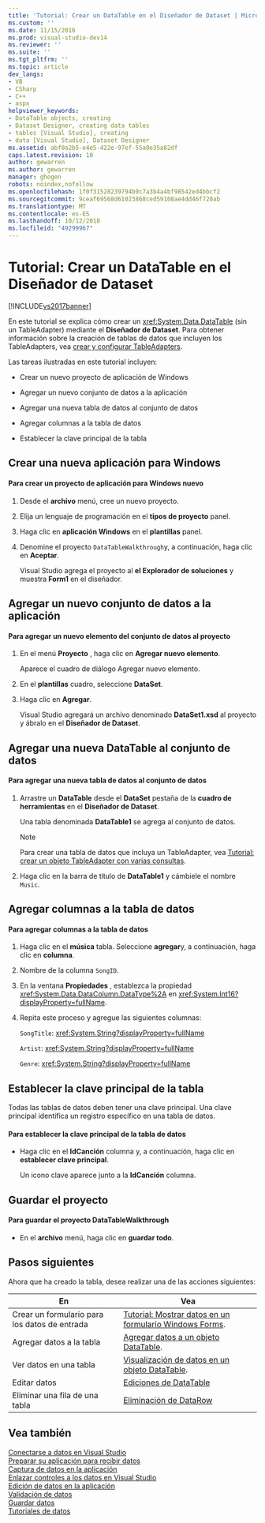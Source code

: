```yaml
---
title: 'Tutorial: Crear un DataTable en el Diseñador de Dataset | Microsoft Docs'
ms.custom: ''
ms.date: 11/15/2016
ms.prod: visual-studio-dev14
ms.reviewer: ''
ms.suite: ''
ms.tgt_pltfrm: ''
ms.topic: article
dev_langs:
- VB
- CSharp
- C++
- aspx
helpviewer_keywords:
- DataTable objects, creating
- Dataset Designer, creating data tables
- tables [Visual Studio], creating
- data [Visual Studio], Dataset Designer
ms.assetid: abf0a2b5-e4e5-422e-97ef-55a0e35a82df
caps.latest.revision: 10
author: gewarren
ms.author: gewarren
manager: ghogen
robots: noindex,nofollow
ms.openlocfilehash: 1f0f31528239794b9c7a3b4a4bf98542ed4bbcf2
ms.sourcegitcommit: 9ceaf69568d61023868ced59108ae4dd46f720ab
ms.translationtype: MT
ms.contentlocale: es-ES
ms.lasthandoff: 10/12/2018
ms.locfileid: "49299967"
---
```

# <a name="walkthrough-creating-a-datatable-in-the-dataset-designer"></a>Tutorial: Crear un DataTable en el Diseñador de Dataset
[!INCLUDE[vs2017banner](../includes/vs2017banner.md)]

En este tutorial se explica cómo crear un <xref:System.Data.DataTable> (sin un TableAdapter) mediante el **Diseñador de Dataset**. Para obtener información sobre la creación de tablas de datos que incluyen los TableAdapters, vea [crear y configurar TableAdapters](../data-tools/create-and-configure-tableadapters.md).  
  
 Las tareas ilustradas en este tutorial incluyen:  
  
-   Crear un nuevo proyecto de aplicación de Windows  
  
-   Agregar un nuevo conjunto de datos a la aplicación  
  
-   Agregar una nueva tabla de datos al conjunto de datos  
  
-   Agregar columnas a la tabla de datos  
  
-   Establecer la clave principal de la tabla  
  
## <a name="creating-a-new-windows-application"></a>Crear una nueva aplicación para Windows  
  
#### <a name="to-create-a-new-windows-application-project"></a>Para crear un proyecto de aplicación para Windows nuevo  
  
1.  Desde el **archivo** menú, cree un nuevo proyecto.  
  
2.  Elija un lenguaje de programación en el **tipos de proyecto** panel.  
  
3.  Haga clic en **aplicación Windows** en el **plantillas** panel.  
  
4.  Denomine el proyecto `DataTableWalkthrough`y, a continuación, haga clic en **Aceptar**.  
  
     Visual Studio agrega el proyecto al **el Explorador de soluciones** y muestra **Form1** en el diseñador.  
  
## <a name="adding-a-new-dataset-to-the-application"></a>Agregar un nuevo conjunto de datos a la aplicación  
  
#### <a name="to-add-a-new-dataset-item-to-the-project"></a>Para agregar un nuevo elemento del conjunto de datos al proyecto  
  
1.  En el menú **Proyecto** , haga clic en **Agregar nuevo elemento**.  
  
     Aparece el cuadro de diálogo Agregar nuevo elemento.  
  
2.  En el **plantillas** cuadro, seleccione **DataSet**.  
  
3.  Haga clic en **Agregar**.  
  
     Visual Studio agregará un archivo denominado **DataSet1.xsd** al proyecto y ábralo en el **Diseñador de Dataset**.  
  
## <a name="adding-a-new-datatable-to-the-dataset"></a>Agregar una nueva DataTable al conjunto de datos  
  
#### <a name="to-add-a-new-data-table-to-the-dataset"></a>Para agregar una nueva tabla de datos al conjunto de datos  
  
1.  Arrastre un **DataTable** desde el **DataSet** pestaña de la **cuadro de herramientas** en el **Diseñador de Dataset**.  
  
     Una tabla denominada **DataTable1** se agrega al conjunto de datos.  
  
    > [!NOTE]
    >  Para crear una tabla de datos que incluya un TableAdapter, vea [Tutorial: crear un objeto TableAdapter con varias consultas](../data-tools/walkthrough-creating-a-tableadapter-with-multiple-queries.md).  
  
2.  Haga clic en la barra de título de **DataTable1** y cámbiele el nombre `Music`.  
  
## <a name="adding-columns-to-the-data-table"></a>Agregar columnas a la tabla de datos  
  
#### <a name="to-add-columns-to-the-data-table"></a>Para agregar columnas a la tabla de datos  
  
1.  Haga clic en el **música** tabla. Seleccione **agregar**y, a continuación, haga clic en **columna**.  
  
2.  Nombre de la columna `SongID`.  
  
3.  En la ventana **Propiedades** , establezca la propiedad <xref:System.Data.DataColumn.DataType%2A> en <xref:System.Int16?displayProperty=fullName>.  
  
4.  Repita este proceso y agregue las siguientes columnas:  
  
     `SongTitle`: <xref:System.String?displayProperty=fullName>  
  
     `Artist`: <xref:System.String?displayProperty=fullName>  
  
     `Genre`: <xref:System.String?displayProperty=fullName>  
  
## <a name="setting-the-primary-key-for-the-table"></a>Establecer la clave principal de la tabla  
 Todas las tablas de datos deben tener una clave principal. Una clave principal identifica un registro específico en una tabla de datos.  
  
#### <a name="to-set-the-primary-key-of-the-data-table"></a>Para establecer la clave principal de la tabla de datos  
  
-   Haga clic en el **IdCanción** columna y, a continuación, haga clic en **establecer clave principal**.  
  
     Un icono clave aparece junto a la **IdCanción** columna.  
  
## <a name="saving-your-project"></a>Guardar el proyecto  
  
#### <a name="to-save-the-datatablewalkthrough-project"></a>Para guardar el proyecto DataTableWalkthrough  
  
-   En el **archivo** menú, haga clic en **guardar todo**.  
  
## <a name="next-steps"></a>Pasos siguientes  
 Ahora que ha creado la tabla, desea realizar una de las acciones siguientes:  
  
|En|Vea|  
|--------|---------|  
|Crear un formulario para los datos de entrada|[Tutorial: Mostrar datos en un formulario Windows Forms](../data-tools/walkthrough-displaying-data-on-a-windows-form.md).|  
|Agregar datos a la tabla|[Agregar datos a un objeto DataTable](http://msdn.microsoft.com/library/d6aa8474-7bde-48f7-949d-20dc38a1625b).|  
|Ver datos en una tabla|[Visualización de datos en un objeto DataTable](http://msdn.microsoft.com/library/1d26e0fb-f6e0-4afa-9a9c-b8d55b8f20dc).|  
|Editar datos|[Ediciones de DataTable](http://msdn.microsoft.com/library/f08008a9-042e-4de9-94f3-4f0e502b1eb5)|  
|Eliminar una fila de una tabla|[Eliminación de DataRow](http://msdn.microsoft.com/library/c34f531d-4b9b-4071-b2d7-342c402aa586)|  
  
## <a name="see-also"></a>Vea también  
 [Conectarse a datos en Visual Studio](../data-tools/connecting-to-data-in-visual-studio.md)   
 [Preparar su aplicación para recibir datos](http://msdn.microsoft.com/library/c17bdb7e-c234-4f2f-9582-5e55c27356ad)   
 [Captura de datos en la aplicación](../data-tools/fetching-data-into-your-application.md)   
 [Enlazar controles a los datos en Visual Studio](../data-tools/bind-controls-to-data-in-visual-studio.md)   
 [Edición de datos en la aplicación](../data-tools/editing-data-in-your-application.md)   
 [Validación de datos](http://msdn.microsoft.com/library/b3a9ee4e-5d4d-4411-9c56-c811f2b4ee7e)   
 [Guardar datos](../data-tools/saving-data.md)   
 [Tutoriales de datos](http://msdn.microsoft.com/library/15a88fb8-3bee-4962-914d-7a1f8bd40ec4)